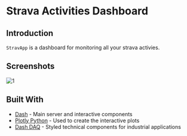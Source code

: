 # Strava Activities Dashboard

## Introduction
`StravApp` is a dashboard for monitoring all your strava activies.

## Screenshots
![1](https://user-images.githubusercontent.com/50707253/215333668-6bfdd922-7de1-4d75-9a8a-43d53dc66777.png)

## Built With
* [Dash](https://dash.plot.ly/) - Main server and interactive components 
* [Plotly Python](https://plot.ly/python/) - Used to create the interactive plots
* [Dash DAQ](https://dash.plot.ly/dash-daq) - Styled technical components for industrial applications
